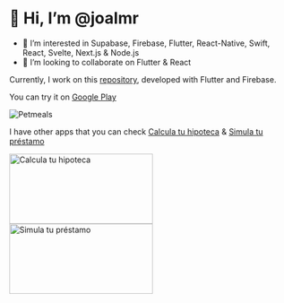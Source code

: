 # 👋 Hi, I’m @joalmr
- 👀 I’m interested in Supabase, Firebase, Flutter, React-Native, Swift, React, Svelte, Next.js & Node.js
- 💞️ I’m looking to collaborate on Flutter & React


Currently, I work on this [repository](https://github.com/joalmr/petmeals), developed with Flutter and Firebase.

You can try it on [Google Play](https://play.google.com/store/apps/details?id=com.joalmr.petmeals)

![Petmeals](https://lh3.googleusercontent.com/pw/AP1GczPK0d7nMc0ZdOPWFlaP8DJH9BHhN-L9SBeCjKyXFAmfDsCyzCX9kUxmc880cvQ7oXFNvT3SG_DcOmvjxXyT13Gzqd36nS13CX7qhpbghe9UhrNwXOzxr7ajUr55VRB2x-ZAvLU96V65IH4-z_BjZYVcn6GHKqeKFMzfkObZzCk4W9wAahE4kEOESaJzaB4GDA3irkwHIUynNT6Gr7pmfaB1qOT7OQG92YHTUQ5UhdIViSpbTUdhg3oRsUs96Dl-qou-J747WQaGUEHKN0jsH4H7TTZu53yyCgZ71-mLRt3ggyLu1Iq58b6LmpjrV-Q_4hzI1d8-Tvo90a7nxAg0kbcuL9r1dCWjtoS-yisi2JjCnQQV-Cdq8zCGU_GwrsHqp0y4_tTQUELL4j-rSelmUAWX1yio8WztLGAvuE7TvsU0VqQH4aIAMy0L1HFl7Bjxr19EuNxYDzdXPMCuGRwxNJ3xR4x0LGfMdHbKElaqzKV3ZL_6-quNkOTNhgtHcB7gdJ86fX2LpYURk3eov69hd75JAnxIGbV0e-93C4IaTZbrDlL3V30EDL0qfGv6MAXqG16XGSnCpdLYc6Ov7a83MteYbEkktKQ4FmR9o6BzWyqO7iOCdw9B4kERU74R9AYpvSGCA0iCOD2IzudyaIVoO1c0mmM4Qy_YkSWUrWkaiNM4G63DDqwZRCjxAQar6mBx1lRAZXE35bRSv4NnEajrnklGv49SKvmTCpjmrl87u37zbusi7JkO_b9zD6jP0oeYLbqH3oLtTFtXs6K-sqBiMoB4g7Y1mZecRCQhH-NvEh1bEubR1wb4HpLhbv2HH8WY2ey3O4mgwBI3NCkdnXJMRBCILLNgeHkEgVSnF-S5oFrp0dEna37Fxvxfh0kXG-Wqx6u1TId6ahPyU9Pry3ehL6n-M3M=w1024-h500-s-no-gm?authuser=0)

I have other apps that you can check [Calcula tu hipoteca](https://play.google.com/store/apps/details?id=com.aedev.hipoteca) & [Simula tu préstamo](https://play.google.com/store/apps/details?id=com.aedev.prestamo)

<img src="https://lh3.googleusercontent.com/pw/AP1GczMlF7b3LvMMLtXjqMmeC7aCcHvTalx5HUJ6_rryZYca1iCB11ETyJfB21gxYFxP97uC_uMhRR0g6puKGDz-o7cruKX12F0-BEALXryq0HsfxKkOint6VaQhhclSWH2d6rn0bIPEnoEwojrlWwmlapMRuyV2ujC5dNEuJu_N3HSrP_iRrWflSG8IKyFaXwug7zlNeFO5jRlk0swa7wkVn3pPMF2HGdGm_MXDri7dW6Oc_mILtm8H6qUpB0OB1iHDyfCw4eoNPfX1XofyyDl1MaxVXdWqIbf_xUrT9H5x3JWQJgsKdJ6ci_F3_qi1gttYGdrKj5IjO1lCcwhQWJhJpnzBMeIXlZe0M6aptEv-607cipzy61vzrFWanf2bkTvXsN3uUO6D0mEXYIkQlwnonR6wBgFra-z3Gu7hQIJrIDgdvSO_cQImcAe9Cn-6e4h6YBiXH5qVMTH3gR-OI00JKtdUZ02f-rxfGlj568UQP7baOfgIcxHOCMmQfX4eZPsUSPrA_vRxK0xvNYJQT8cNBbaGeod2dmP1d3GkQBIQwkwQB9ITcKRCEpbKYhMlqB6rA4SQU1-exn_drAsM1qRUdMIAKjKYdg6kZBd2pyL_dT5dmXO3SRaR73jQq_s6AjSZVL-YKHL5lJGLU-5n-7qv3BwjSk3uzrv9OOlKBeHt6gxaCKIlbLB1cUn1EmviSndg-JfiXl8icEBBDjOwirUXyJoL98lJVXmcIRkEb7w293XkFQpwZQM756WBtycm9AczvJBqfr4GDpK-dAz_8gpE4cuYb1PDjE8xA-Wt8OZUxu_wtkzbtC2bU0f1F6xGSFDgqS_ge2tBA3PUP6KAn_FVhU-WlFgG0d2oeQDwzTVgSS5-H1FqtvNbHfAfl3DIYFJ6dNprj94oJBoaxUyOdjLOXRQqLh8=w1024-h500-s-no-gm?authuser=0" 
alt="Calcula tu hipoteca" 
width="256" 
height="125" 
/>
<img 
src="https://lh3.googleusercontent.com/pw/AP1GczMyd-8mF5RL630Qs1D1qJkdVQh8488zocrqyeAWHsfnpY5V7i3Gw3XcHdGR2l4XPviYtjjP4nwxcH6Rb_wvwXzxuys3Q6_w6bYk4eRLIJ4L4USuKP6ryXRLhXQ3zjWkKeOv1wMPAOTiVlqXsVOfbo3TMw6wgqlzgLkj7V5eQPqShosKwwZnRzkQXeFs3jGEnKult-78QkUnI1FP3nSlgDOVL0qsskMRSmvShy8Riw0y6NxjIQkVQQYIFI1KWjfedKJJuulbxeLpPPeFZgeT28MUKepSar2cWlEML4FL7VMRysLhiO5Xc8jP4Qr46HAkGq3tWWMUHlw5FfTWUWDs0YEw3Y0OgXx-114_PTHLDVylb-AedboLrOUfVz3AUqRL-SJTmk9PNg64IZOEK5dBHMp8aNH7xnj3yGXxJh7vvgmTmZF-HV-w9pGAcLAf6SNtzk6kVTKAvHMlQE7gUCDg4sBMnpd6r7sAkJNpnJ4tBWefUDD44qemKw4KjENoXG1p8df-w2KVLYO8YgKNBKVylWM_VetXPmwsu4fPgwU-JusYKVkmy1z_O1JiMbcCbxYwa1GGKRHqTV0hcNJDCUR3bsLmqef8jz6IIUJswAIg36-13b7losZwDdZ22gA27Aqnd-gEi2x5qZyJ0DtTNfL-luIWA2eIebZrG2AZovHC3DYidp7ATDlUPq8FP-kE-m8RXEBUXk6WnkJy2lfTkn8cPXEnhXsnRYBIyffbTBhvS5bNoS07t83xijSDPM2OFBOlsSN9DbWcz3J3IElYsZ-ngtT7ZoCEc-i6AEyU2XMc1S4_6koWrI-GjBa9q3R3RrVT1pTH7WJzfei6wGybDVPDWbmtIGCSqYsX5TkRoOUQlyf4CoiQ1OJC7PR-Hwogk7YV5RuzORTkkjwnplFcsBELO4sobIE=w1024-h500-s-no-gm?authuser=0" 
alt="Simula tu préstamo" 
width="256" 
height="125" 
/>



<!---
joalmr/joalmr is a ✨ special ✨ repository because its `README.md` (this file) appears on your GitHub profile.
You can click the Preview link to take a look at your changes.
--->
